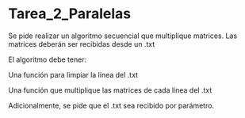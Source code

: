 # Tarea_2_Paralelas
Se pide realizar un algoritmo secuencial que multiplique matrices. Las matrices deberán ser
recibidas desde un .txt

El algoritmo debe tener:

Una función para limpiar la línea del .txt

Una función que multiplique las matrices de cada línea del .txt

Adicionalmente, se pide que el .txt sea recibido por parámetro.
